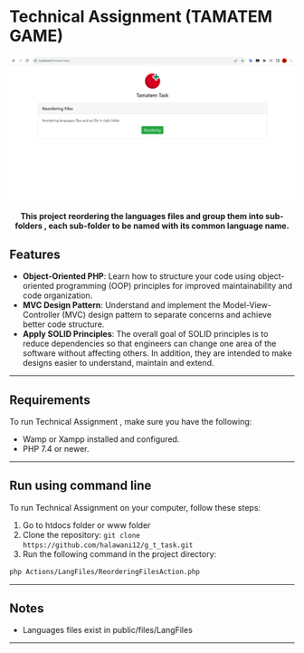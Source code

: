 # Technical Assignment (TAMATEM GAME)

![Banner Image](doc/assets/TamTaskScreen.png)

<p align="center">
  <b>
   This project reordering the languages files and group them into sub-folders , each sub-folder to be named with its common language name.      </b>
</p>

## Features

- **Object-Oriented PHP**: Learn how to structure your code using object-oriented programming (OOP) principles for improved maintainability and code organization.
- **MVC Design Pattern**: Understand and implement the Model-View-Controller (MVC) design pattern to separate concerns and achieve better code structure.
- **Apply SOLID Principles**: The overall goal of SOLID principles is to reduce dependencies so that engineers can change one area of the software without affecting others. In addition, they are intended to make designs easier to understand, maintain and extend.

---
## Requirements

To run Technical Assignment , make sure you have the following:
- Wamp or Xampp installed and configured.
- PHP 7.4 or newer.

---
## Run using command line

To run Technical Assignment on your computer, follow these steps:
1. Go to htdocs folder or www folder
1. Clone the repository: `git clone https://github.com/halawani12/g_t_task.git`
2. Run the following command in the project directory:
```bash
php Actions/LangFiles/ReorderingFilesAction.php
```

---

## Notes

- Languages files exist in public/files/LangFiles

---
